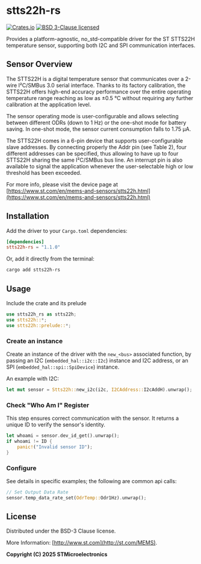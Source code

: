# stts22h-rs
[![Crates.io][crates-badge]][crates-url]
[![BSD 3-Clause licensed][bsd-badge]][bsd-url]

[crates-badge]: https://img.shields.io/crates/v/stts22h-rs
[crates-url]: https://crates.io/crates/stts22h-rs
[bsd-badge]: https://img.shields.io/crates/l/stts22h-rs
[bsd-url]: https://opensource.org/licenses/BSD-3-Clause

Provides a platform-agnostic, no_std-compatible driver for the ST STTS22H temperature sensor, supporting both I2C and SPI communication interfaces.

## Sensor Overview

The STTS22H is a digital temperature sensor that communicates over a 2-wire
I²C/SMBus 3.0 serial interface.
Thanks to its factory calibration, the STTS22H offers high-end accuracy
performance over the entire operating
temperature range reaching as low as ±0.5 °C without requiring any further
calibration at the application level.

The sensor operating mode is user-configurable and allows selecting between
different ODRs (down to 1 Hz) or
the one-shot mode for battery saving. In one-shot mode, the sensor current
consumption falls to 1.75 µA.

The STTS22H comes in a 6-pin device that supports user-configurable slave
addresses. By connecting properly
the Addr pin (see Table 2), four different addresses can be specified, thus
allowing to have up to four STTS22H
sharing the same I²C/SMBus bus line. An interrupt pin is also available to
signal the application whenever the
user-selectable high or low threshold has been exceeded.

For more info, please visit the device page at [https://www.st.com/en/mems-and-sensors/stts22h.html](https://www.st.com/en/mems-and-sensors/stts22h.html)

## Installation

Add the driver to your `Cargo.toml` dependencies:

```toml
[dependencies]
stts22h-rs = "1.1.0"
```

Or, add it directly from the terminal:

```sh
cargo add stts22h-rs
```

## Usage

Include the crate and its prelude
```rust
use stts22h_rs as stts22h;
use stts22h::*;
use stts22h::prelude::*;
```

### Create an instance

Create an instance of the driver with the `new_<bus>` associated function, by passing an I2C (`embedded_hal::i2c::I2c`) instance and I2C address, or an SPI (`embedded_hal::spi::SpiDevice`) instance.

An example with I2C:

```rust
let mut sensor = Stts22h::new_i2c(i2c, I2CAddress::I2cAddH).unwrap();
```

### Check "Who Am I" Register

This step ensures correct communication with the sensor. It returns a unique ID to verify the sensor's identity.

```rust
let whoami = sensor.dev_id_get().unwrap();
if whoami != ID {
    panic!("Invalid sensor ID");
}
```

### Configure

See details in specific examples; the following are common api calls:

```rust
// Set Output Data Rate
sensor.temp_data_rate_set(OdrTemp::Odr1Hz).unwrap();
```

## License

Distributed under the BSD-3 Clause license.

More Information: [http://www.st.com](http://st.com/MEMS).

**Copyright (C) 2025 STMicroelectronics**
